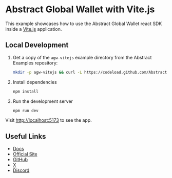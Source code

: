 # Abstract Global Wallet with Vite.js

This example showcases how to use the Abstract Global Wallet react SDK inside a [Vite.js](https://vite.dev/) application.

## Local Development

1. Get a copy of the `agw-vitejs` example directory from the Abstract Examples repository:

   ```bash
   mkdir -p agw-vitejs && curl -L https://codeload.github.com/Abstract-Foundation/examples/tar.gz/main | tar -xz --strip=2 -C agw-vitejs examples-main/agw-vitejs && cd agw-vitejs
   ```

2. Install dependencies

   ```bash
   npm install
   ```

3. Run the development server

   ```bash
   npm run dev
   ```

Visit [http://localhost:5173](http://localhost:5173) to see the app.

## Useful Links

- [Docs](https://docs.abs.xyz/)
- [Official Site](https://abs.xyz/)
- [GitHub](https://github.com/Abstract-Foundation)
- [X](https://x.com/AbstractChain)
- [Discord](https://discord.com/invite/abstractchain)

